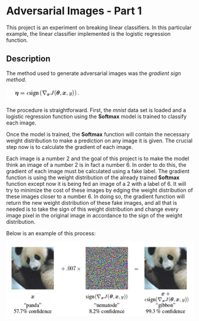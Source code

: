 # Adversarial Images - Part 1

This project is an experiment on breaking linear classifiers. In this particular example, the linear classifier implemented is the logistic regression function.

## Description

The method used to generate adversarial images was the *gradient sign method*.

![Alt text](/img/gsm.png)

The procedure is straightforward. First, the *mnist* data set is loaded and a logistic regression function using the **Softmax** model is trained to classify each image.

Once the model is trained, the **Softmax** function will contain the necessary weight distribution to make a prediction on any image it is given. The crucial step now is to calculate the gradient of each image. 

Each image is a number 2 and the goal of this project is to make the model think an image of a number 2 is in fact a number 6. In order to do this, the gradient of each image must be calculated using a fake label. The gradient function is using the weight distribution of the already trained **Softmax** function except now it is being fed an image of a 2 with a label of 6. It will try to minimize the cost of these images by edging the weight distribution of these images closer to a number 6. In doing so, the gradient function will return the new weight distribution of these fake images, and all that is needed is to take the sign of this weight distribution and change every image pixel in the original image in accordance to the sign of the weight distribution.

Below is an example of this process:

![Alt text](/img/panda.png)
